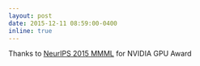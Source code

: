 ```yaml
---
layout: post
date: 2015-12-11 08:59:00-0400
inline: true
---
```


Thanks to [NeurIPS 2015 MMML](https://sites.google.com/site/multiml2015/) for NVIDIA GPU Award

